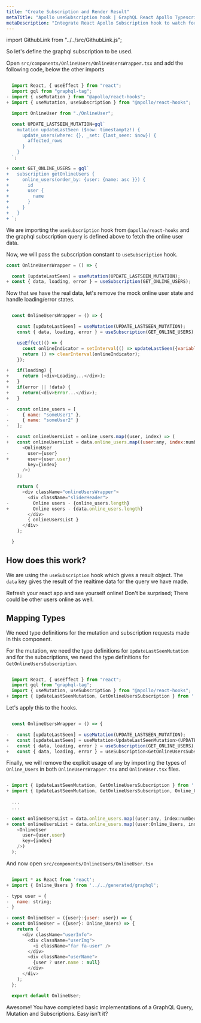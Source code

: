 ```yaml
---
title: "Create Subscription and Render Result"
metaTitle: "Apollo useSubscription hook | GraphQL React Apollo Typescript Tutorial"
metaDescription: "Integrate React Apollo Subscription hook to watch for changes in realtime data. We use GraphQL subscriptions as an example to get live data in the React app"
---
```


import GithubLink from "../../src/GithubLink.js";

So let's define the graphql subscription to be used.

Open `src/components/OnlineUsers/OnlineUsersWrapper.tsx` and add the following code, below the other imports

<GithubLink link="https://github.com/hasura/learn-graphql/blob/master/tutorials/frontend/typescript-react-apollo/app-final/src/components/OnlineUsers/OnlineUsersWrapper.tsx" text="src/components/OnlineUsers/OnlineUsersWrapper.tsx" />

```javascript

  import React, { useEffect } from "react";
  import gql from "graphql-tag";
- import { useMutation } from "@apollo/react-hooks";
+ import { useMutation, useSubscription } from "@apollo/react-hooks";

  import OnlineUser from "./OnlineUser";

  const UPDATE_LASTSEEN_MUTATION=gql`
    mutation updateLastSeen ($now: timestamptz!) {
      update_users(where: {}, _set: {last_seen: $now}) {
        affected_rows
      }
    }
  `;

+ const GET_ONLINE_USERS = gql`
+   subscription getOnlineUsers {
+     online_users(order_by: {user: {name: asc }}) {
+       id
+       user {
+         name
+       }
+     }
+   }
+ `;

```

We are importing the `useSubscription` hook from `@apollo/react-hooks` and the graphql subscription query is defined above to fetch the online user data.

Now, we will pass the subscription constant to `useSubscription` hook.

```javascript
const OnlineUsersWrapper = () => {

  const [updateLastSeen] = useMutation(UPDATE_LASTSEEN_MUTATION);
+ const { data, loading, error } = useSubscription(GET_ONLINE_USERS);
```

Now that we have the real data, let's remove the mock online user state and handle loading/error states.

```javascript

  const OnlineUsersWrapper = () => {

    const [updateLastSeen] = useMutation(UPDATE_LASTSEEN_MUTATION);
    const { data, loading, error } = useSubscription(GET_ONLINE_USERS);

    useEffect(() => {
      const onlineIndicator = setInterval(() => updateLastSeen({variables: { now: (new Date()).toISOString()}}), 20000);
      return () => clearInterval(onlineIndicator);
    });

+   if(loading) {
+     return (<div>Loading...</div>);
+   }
+   if(error || !data) {
+     return(<div>Error...</div>);
+   }

-   const online_users = [
-     { name: "someUser1" },
-     { name: "someUser2" }
-   ];

-   const onlineUsersList = online_users.map((user, index) => (
+   const onlineUsersList = data.online_users.map((user:any, index:number) => (
      <OnlineUser
-       user={user}
+       user={user.user}
        key={index}
      />)
    );

    return (
      <div className="onlineUsersWrapper">
        <div className="sliderHeader">
-         Online users - {online_users.length}
+         Online users - {data.online_users.length}
        </div>
        { onlineUsersList }
      </div>
    );

  }

```

How does this work?
-------------------

We are using the `useSubscription` hook which gives a result object. The `data` key gives the result of the realtime data for the query we have made.

Refresh your react app and see yourself online! Don't be surprised; There could be other users online as well.

Mapping Types
-------------

We need type definitions for the mutation and subscription requests made in this component.

For the mutation, we need the type definitions for `UpdateLastSeenMutation` and for the subscriptions, we need the type definitions for `GetOnlineUsersSubscription`.

```javascript

  import React, { useEffect } from "react";
  import gql from "graphql-tag";
  import { useMutation, useSubscription } from "@apollo/react-hooks";
+ import { UpdateLastSeenMutation, GetOnlineUsersSubscription } from '../../generated/graphql';

```

Let's apply this to the hooks.

```javascript

  const OnlineUsersWrapper = () => {

-   const [updateLastSeen] = useMutation(UPDATE_LASTSEEN_MUTATION);
+   const [updateLastSeen] = useMutation<UpdateLastSeenMutation>(UPDATE_LASTSEEN_MUTATION);
-   const { data, loading, error } = useSubscription(GET_ONLINE_USERS);
+   const { data, loading, error } = useSubscription<GetOnlineUsersSubscription>(GET_ONLINE_USERS);

```

Finally, we will remove the explicit usage of `any` by importing the types of `Online_Users` in both `OnlineUsersWrapper.tsx` and `OnlineUser.tsx` files.

```javascript

- import { UpdateLastSeenMutation, GetOnlineUsersSubscription } from '../../generated/graphql';
+ import { UpdateLastSeenMutation, GetOnlineUsersSubscription, Online_Users } from '../../generated/graphql';
  
  ...
  ...

- const onlineUsersList = data.online_users.map((user:any, index:number) => (
+ const onlineUsersList = data.online_users.map((user:Online_Users, index:number) => (
    <OnlineUser
      user={user.user}
      key={index}
    />)
  );

```

And now open `src/components/OnlineUsers/OnlineUser.tsx`

<GithubLink link="https://github.com/hasura/learn-graphql/blob/master/tutorials/frontend/typescript-react-apollo/app-final/src/components/OnlineUsers/OnlineUser.tsx" text="src/components/OnlineUsers/OnlineUser.tsx" />

```javascript

  import * as React from 'react';
+ import { Online_Users } from '../../generated/graphql';

- type user = {
-   name: string;
- }

- const OnlineUser = ({user}:{user: user}) => {
+ const OnlineUser = ({user}: Online_Users) => {
    return (
      <div className="userInfo">
        <div className="userImg">
          <i className="far fa-user" />
        </div>
        <div className="userName">
          {user ? user.name : null}
        </div>
      </div>
    );
  };

  export default OnlineUser;

```

Awesome! You have completed basic implementations of a GraphQL Query, Mutation and Subscriptions. Easy isn't it?
